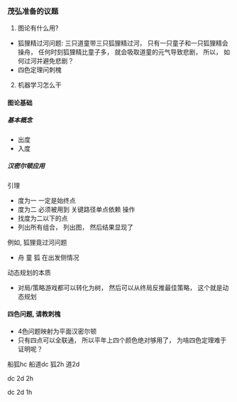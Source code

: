 



### 茂弘准备的议题

1. 图论有什么用? 
  - 狐狸精过河问题: 三只道童带三只狐狸精过河， 只有一只童子和一只狐狸精会操舟， 任何时刻狐狸精比童子多， 就会吸取道童的元气导致悲剧， 所以， 如何过河并避免悲剧？
  - 四色定理问刺槐
2. 机器学习怎么干

#### 图论基础
##### 基本概念
- 出度
- 入度
##### 汉密尔顿应用
引理
- 度为一 一定是始终点
- 度为二 必须被用到 关键路径单点依赖
操作
- 找度为二以下的点
- 列出所有组合， 列出图， 然后结果显现了

例如, 狐狸竟过河问题
- 舟 童 狐 在出发侧情况

动态规划的本质
- 对局/策略游戏都可以转化为树， 然后可以从终局反推最佳策略， 这个就是动态规划


#### 四色问题, 请教刺槐

- 4色问题映射为平面汉密尔顿
- 只有四点可以全联通， 所以平年上四个颜色绝对够用了， 为啥四色定理难于证明呢？




船狐hc
船道dc
狐2h
道2d



dc
2d
2h


dc
2d
1h




